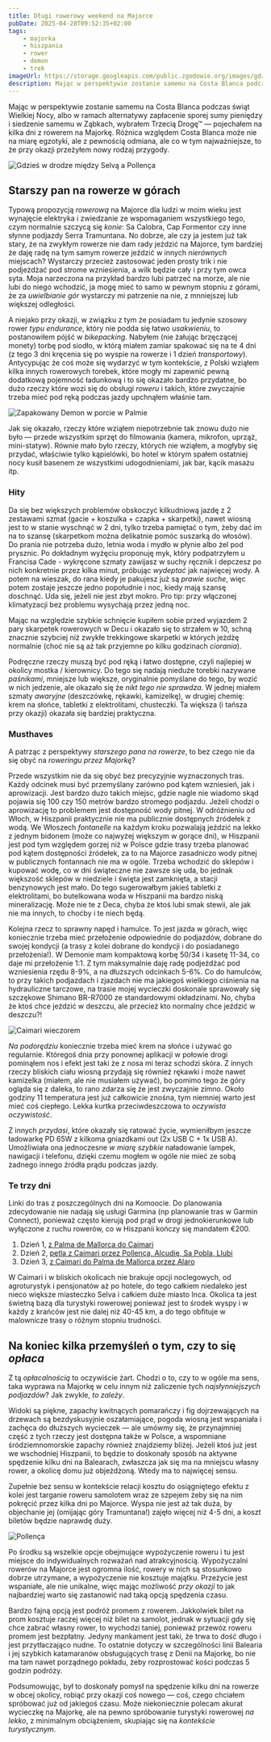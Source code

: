```yaml
---
title: Długi rowerowy weekend na Majorce
pubDate: 2025-04-28T09:52:35+02:00
tags:
    - majorka
    - hiszpania
    - rower
    - demon
    - trek
imageUrl: https://storage.googleapis.com/public.zgodowie.org/images/gdzies-kolo-pollency.jpg
description: Mając w perspektywie zostanie samemu na Costa Blanca podczas świąt Wielkiej Nocy, albo w ramach alternatywy zapłacenie sporej sumy pieniędzy i siedzenie samemu w Ząbkach, wybrałem Trzecią Drogę&trade; &mdash; pojechałem na kilka dni z rowerem na Majorkę. Różnica względem Costa Blanca może nie na miarę egzotyki, ale z pewnością odmiana, ale co w tym najważniejsze, to że przy okazji przeżyłem nowy rodzaj przygody.
---
```


Mając w perspektywie zostanie samemu na Costa Blanca podczas świąt Wielkiej Nocy, albo w ramach alternatywy zapłacenie sporej sumy pieniędzy i siedzenie samemu w Ząbkach, wybrałem Trzecią Drogę&trade; &mdash; pojechałem na kilka dni z rowerem na Majorkę. Różnica względem Costa Blanca może nie na miarę egzotyki, ale z pewnością odmiana, ale co w tym najważniejsze, to że przy okazji przeżyłem nowy rodzaj przygody.

![Gdzieś w drodze między Selvą a Pollença](https://storage.googleapis.com/public.zgodowie.org/images/gdzies-kolo-pollency.jpg 'Nie pamiętam już co to były za wzniesienia, ale między Selvą a Pollença jest tak cały czas')

## Starszy pan na rowerze w górach

Typową propozycją _rowerową_ na Majorce dla ludzi w moim wieku jest wynajęcie elektryka i zwiedzanie ze wspomaganiem wszystkiego tego, czym normalnie szczycą się _konie_: Sa Calobra, Cap Formentor czy inne słynne podjazdy Serra Tramuntana. No dobrze, ale czy ja jestem już tak stary, że na zwykłym rowerze nie dam rady jeździć na Majorce, tym bardziej że daję radę na tym samym rowerze jeździć w innych _nierównych_ miejscach? Wystarczy przecież zastosować jeden prosty trik i nie podjeżdżać pod strome wzniesienia, a wilk będzie cały i przy tym owca syta. Moja narzeczona na przykład bardzo lubi patrzeć na morze, ale nie lubi do niego wchodzić, ja mogę mieć to samo w pewnym stopniu z górami, że za _uwielbianie gór_ wystarczy mi patrzenie na nie, z mnniejszej lub większej odległości.

A niejako przy okazji, w związku z tym że posiadam tu jedynie szosowy rower _typu endurance_, który nie podda się łatwo _usakwieniu_, to postanowiłem pójść w _bikepacking_. Nabyłem (nie żałując brzęczącej monety) torbę pod siodło, w którą miałem zamiar spakować się na te 4 dni (z tego 3 dni kręcenia się po wyspie na rowerze i 1 dzień _transportowy_). Antycypując że coś może się wydarzyć w tym kontekście, z Polski wziąłem kilka innych rowerowych torebek, które mogły mi zapewnić pewną dodatkową pojemność ładunkową i to się okazało bardzo przydatne, bo dużo rzeczy które wozi się do obsługi _roweru_ i takich, które zwyczajnie trzeba mieć pod ręką podczas jazdy upchnąłem właśnie tam.

![Zapakowany Demon w porcie w Palmie](https://storage.googleapis.com/public.zgodowie.org/images/demon-w-porcie.jpg 'Pan Demon tragarz bagaży')

Jak się okazało, rzeczy które wziąłem niepotrzebnie tak znowu dużo nie było &mdash; przede wszystkim sprzęt do filmowania (kamera, mikrofon, uprząż, mini-statyw). Równie mało było rzeczy, których nie wziąłem, a mogłyby się przydać, właściwie tylko kąpielówki, bo hotel w którym spałem ostatniej nocy kusił basenem ze wszystkimi udogodnieniami, jak bar, kącik masażu itp.

### Hity

Da się bez większych problemów obskoczyć kilkudniową jazdę z 2 zestawami szmat (gacie + koszulka + czapka + skarpetki), nawet wiosną jest to w stanie wyschnąć w 2 dni, tylko trzeba pamiętać o tym, żeby dać im na to szansę (skarpetkom można delikatnie pomóc suszarką do włosów). Do prania nie potrzeba dużo, letnia woda i mydło w płynie albo żel pod prysznic. Po dokładnym wyżęciu proponuję myk, który podpatrzyłem u Francisa Cade - wykręcone szmaty zawijasz w suchy ręcznik i depczesz po nich konkretnie przez kilka minut, próbując _wydeptać_ jak najwięcej wody. A potem na wieszak, do rana kiedy je pakujesz już są _prawie suche_, więc potem zostaje jeszcze jedno popołudnie i noc, kiedy mają szansę doschnąć. Uda się, jeżeli nie jest zbyt mokro. Pro tip: przy włączonej klimatyzacji bez problemu wysychają przez jedną noc.

Mając na względzie szybkie schnięcie kupiłem sobie przed wyjazdem 2 pary skarpetek rowerowych w Decu i okazało się to strzałem w 10, schną znacznie szybciej niż zwykłe trekkingowe skarpetki w których jeżdżę normalnie (choć nie są aż tak przyjemne po kilku godzinach _ciorania_).

Podręczne rzeczy muszą być pod ręką i łatwo dostępne, czyli najlepiej w okolicy mostka / kierownicy. Do tego się nadają nieduże torebki nazywane _paśnikami_, mniejsze lub większe, oryginalnie pomyślane do tego, by wozić w nich jedzenie, ale okazało się że _nikt tego nie sprawdza_. W jednej miałem szmaty _awaryjne_ (deszczówkę, rękawki, kamizelkę), w drugiej chemię: krem na słońce, tabletki z elektrolitami, chusteczki. Ta większa (i tańsza przy okazji) okazała się bardziej praktyczna.

### Musthaves

A patrząc z perspektywy _starszego pana na rowerze_, to bez czego nie da się obyć na _roweringu przez Majorkę_?

Przede wszystkim nie da się obyć bez precyzyjnie wyznaczonych tras. Każdy odcinek musi być przemyślany zarówno pod kątem wzniesień, jak i aprowizacji. Jest bardzo dużo takich miejsc, gdzie nagle nie wiadomo skąd pojawia się 100 czy 150 metrów bardzo stromego podjazdu. Jeżeli chodzi o aprowizację to problemem jest dostępność wody pitnej. W odróżnieniu od Włoch, w Hiszpanii praktycznie nie ma publicznie dostępnych źródełek z wodą. We Włoszech _fontanelle_ na każdym kroku pozwalają jeździć na lekko z jednym bidonem (może co najwyżej większym w gorące dni), w Hiszpanii jest pod tym względem gorzej niż w Polsce gdzie trasy trzeba planować pod kątem dostępności źródełek, za to na Majorce zasadniczo wody pitnej w publicznych fontannach nie ma w ogóle. Trzeba wchodzić do sklepów i kupować wodę, co w dni świąteczne nie zawsze się uda, bo jednak większość sklepów w niedziele i święta jest zamknięta, a stacji benzynowych jest mało. Do tego sugerowałbym jakieś tabletki z elektrolitami, bo butelkowana woda w Hiszpanii ma bardzo niską mineralizację. Może nie te z Deca, chyba że ktoś lubi smak stewii, ale jak nie ma innych, to choćby i te niech będą.

Kolejna rzecz to sprawny napęd i hamulce. To jest jazda w górach, więc koniecznie trzeba mieć przełożenie odpowiednie do podjazdów, dobrane do swojej kondycji (a trasy z kolei dobrane do kondycji i do posiadanego przełożenia!). W Demonie mam kompaktową korbę 50/34 i kasetę 11-34, co daje mi przełożenie 1:1. Z tym maksymalnie daję radę podjeżdżać pod wzniesienia rzędu 8-9%, a na dłuższych odcinkach 5-6%. Co do hamulców, to przy takich podjazdach i zjazdach nie ma jakiegoś wielkiego ciśnienia na hydrauliczne tarczowe, na trasie mojej wycieczki doskonale sprawowały się szczękowe Shimano BR-R7000 ze standardowymi okładzinami. No, chyba że ktoś chce jeździć w deszczu, ale przecież kto normalny chce jeździć w deszczu?!

![Caimari wieczorem](https://storage.googleapis.com/public.zgodowie.org/images/caimari-wieczorem.jpg 'Przez 2 dni Caimari było moją bazą')

_Na podorędziu_ koniecznie trzeba mieć krem na słońce i używać go regularnie. Któregoś dnia przy ponownej aplikacji w połowie drogi pominąłem nos i efekt jest taki że z nosa mi teraz schodzi skóra. Z innych rzeczy bliskich ciału wiosną przydają się również rękawki i może nawet kamizelka (miałem, ale nie musiałem używać), bo pomimo tego że góry ogląda się z daleka, to rano zdarza się że jest zwyczajnie zimno. Około godziny 11 temperatura jest już całkowicie znośna, tym niemniej warto jest mieć coś ciepłego. Lekka kurtka przeciwdeszczowa to _oczywista oczywistość_.

Z innych _przydasi_, które okazały się ratować życie, wymieniłbym jeszcze ładowarkę PD 65W z kilkoma gniazdkami out (2x USB C + 1x USB A). Umożliwiała ona jednoczesne _w miarę szybkie_ naładowanie lampek, nawigacji i telefonu, dzięki czemu mogłem w ogóle nie mieć ze sobą żadnego innego źródła prądu podczas jazdy.

### Te trzy dni

Linki do tras z poszczególnych dni na Komoocie. Do planowania zdecydowanie nie nadają się usługi Garmina (np planowanie tras w Garmin Connect), ponieważ często kierują pod prąd w drogi jednokierunkowe lub wyłączone z ruchu rowerów, co w Hiszpanii kończy się mandatem €200.

1. Dzień 1, [z Palma de Mallorca do Caimari](https://www.komoot.com/tour/2172967576)
2. Dzień 2, [pętla z Caimari przez Pollença, Alcudię, Sa Pobla, Llubi](https://www.komoot.com/tour/2176771670)
3. Dzień 3, [z Caimari do Palma de Mallorca przez Alaro](https://www.komoot.com/tour/2179566888)

W Caimari i w bliskich okolicach nie brakuje opcji noclegowych, od agroturystyk i pensjonatów aż po hotele, do tego całkiem niedaleko jest nieco większe miasteczko Selva i całkiem duże miasto Inca. Okolica ta jest świetną bazą dla turystyki rowerowej ponieważ jest to środek wyspy i w każdy z krańców jest nie dalej niż 40-45 km, a do tego obfituje w malownicze trasy o różnym stopniu trudności.

## Na koniec kilka przemyśleń o tym, czy to się _opłaca_

Z tą _opłacalnością_ to oczywiście żart. Chodzi o to, czy to w ogóle ma sens, taka wyprawa na Majorkę w celu innym niż zaliczenie tych _najsłynniejszych podjazdów_? Jak zwykle, _to zależy_.

Widoki są piękne, zapachy kwitnących pomarańczy i fig dojrzewających na drzewach są bezdyskusyjnie oszałamiające, pogoda wiosną jest wspaniała i zachęca do dłuższych wycieczek &mdash; ale umówmy się, że przynajmniej część z tych rzeczy jest dostępna także w Polsce, a wspomniane śródziemnomorskie zapachy również znajdziemy bliżej. Jeżeli ktoś już jest we wschodniej Hiszpanii, to będzie to doskonały sposób na aktywne spędzenie kilku dni na Balearach, zwłaszcza jak się ma na mniejscu własny rower, a okolicę domu już objeżdżoną. Wtedy ma to najwięcej sensu.

Zupełnie bez sensu w kontekście relacji kosztu do osiągniętego efektu z kolei jest targanie roweru samolotem wraz ze szpejem żeby się na nim pokręcić przez kilka dni po Majorce. Wyspa nie jest aż tak duża, by objechanie jej (omijając góry Tramuntana!) zajęło więcej niż 4-5 dni, a koszt biletów będzie naprawdę duży.

![Pollença](https://storage.googleapis.com/public.zgodowie.org/images/pollenca.jpg 'Pollença zachwyca nie tylko w Wielkanoc')

Po środku są wszelkie opcje obejmujące wypożyczenie roweru i tu jest miejsce do indywidualnych rozważań nad atrakcyjnością. Wypożyczalni rowerów na Majorce jest ogromna ilość, rowery w nich są stosunkowo dobrze utrzymane, a wypożyczenie nie kosztuje majątku. Przeżycie jest wspaniałe, ale nie unikalne, więc mając możliwość _przy okazji_ to jak najbardziej warto się zastanowić nad taką opcją spędzenia czasu.

Bardzo fajną opcją jest podróż promem z rowerem. Jakkolwiek bilet na prom kosztuje raczej więcej niż bilet na samolot, jednak w sytuacji gdy się chce zabrać własny rower, to wychodzi taniej, ponieważ przewóz roweru promem jest bezpłatny. Jedyny mankament jest taki, że trwa to dość długo i jest przytłaczająco nudne. To ostatnie dotyczy w szczególności linii Balearia i jej szybkich katamaranów obsługujących trasę z Denii na Majorkę, bo nie ma tam nawet porządnego pokładu, żeby rozprostować kości podczas 5 godzin podróży.

Podsumowując, był to doskonały pomysł na spędzenie kilku dni na rowerze w obcej okolicy, robiąć przy okazji coś nowego &mdash; coś, czego chciałem spróbować już od jakiegoś czasu. Może niekoniecznie polecam akurat wycieczkę na Majorkę, ale na pewno spróbowanie turystyki rowerowej _na lekko_, z minimalnym obciążeniem, skupiając się na _kontekście turystycznym_.
